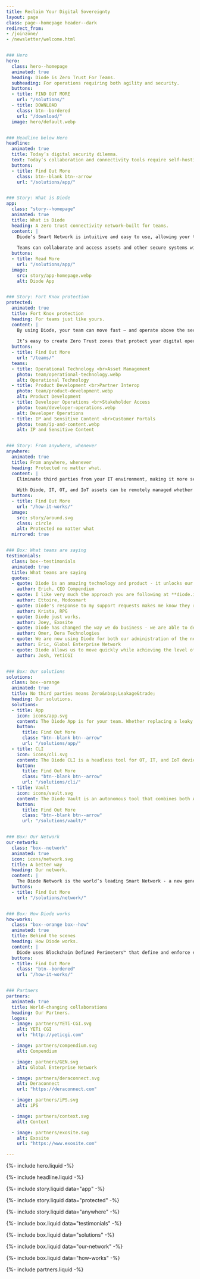 ```yaml
---
title: Reclaim Your Digital Sovereignty
layout: page
class: page--homepage header--dark
redirect_from:
- /joinzone/
- /newsletter/welcome.html


### Hero
hero:
  class: hero--homepage
  animated: true
  heading: Diode is Zero Trust For Teams.
  subheading: For operations requiring both agility and security.
  buttons:
  - title: FIND OUT MORE
    url: "/solutions/"
  - title: DOWNLOAD
    class: btn--bordered
    url: "/download/"
  image: hero/default.webp


### Headline below Hero
headline:
  animated: true
  title: Today’s digital security dilemma.
  text: Today’s collaboration and connectivity tools require self-hosting or third-party involvement - burdening teams with cost, complexity and security compromises. <br>Diode has a better way.
  buttons:
  - title: Find Out More
    class: btn--blank btn--arrow
    url: "/solutions/app/"


### Story: What is Diode
app:
  class: "story--homepage"
  animated: true
  title: What is Diode
  heading: A zero trust connectivity network–built for teams.
  content: |
    Diode’s Smart Network is intuitive and easy to use, allowing your teams access to each other and their assets – quickly and securely – no matter where they are in the world.
    
    Teams can collaborate and access assets and other secure systems without the fear of loss of valuable IP or data.
  buttons:
  - title: Read More
    url: "/solutions/app/"
  image:
    src: story/app-homepage.webp
    alt: Diode App


### Story: Fort Knox protection
protected:
  animated: true
  title: Fort Knox protection
  heading: For teams just like yours.
  content: |
    By using Diode, your team can move fast – and operate above the security level that your organization requires.    
    
    It’s easy to create Zero Trust zones that protect your digital operations and allow your partners to securely interoperate.  Get up and running quickly without burdening your IT team.
  buttons:
  - title: Find Out More
    url: "/teams/"
  teams:
  - title: Operational Technology <br>Asset Management
    photo: team/operational-technology.webp
    alt: Operational Technology
  - title: Product Development <br>Partner Interop
    photo: team/product-development.webp
    alt: Product Development
  - title: Developer Operations <br>Stakeholder Access
    photo: team/developer-operations.webp
    alt: Developer Operations
  - title: IP and Sensitive Content <br>Customer Portals
    photo: team/ip-and-content.webp
    alt: IP and Sensitive Content


### Story: From anywhere, whenever
anywhere:
  animated: true
  title: From anywhere, whenever
  heading: Protected no matter what.
  content: |
    Eliminate third parties from your IT environment, making it more secure than any managed SSE or Cloud VPN solution.
  
    With Diode, IT, OT, and IoT assets can be remotely managed whether they are on-site, in the cloud, or set up in a hybrid environment – all without leaking data, identifiable information, or behaviors.
  buttons:
  - title: Find Out More
    url: "/how-it-works/"
  image:
    src: story/around.svg
    class: circle
    alt: Protected no matter what
  mirrored: true


### Box: What teams are saying
testimonials:
  class: box--testimonials
  animated: true
  title: What teams are saying
  quotes:
  - quote: Diode is an amazing technology and product - it unlocks our software for use in regulated and sensitive environments.
    author: Erich, CEO Compendium
  - quote: I like very much the approach you are following at **diode.io** and am migrating to diode to have full remote control via ssh.
    author: Ettoire, Modosmart
  - quote: Diode's response to my support requests makes me know they really care about all of their customers.
    author: Krista, RPG
  - quote: Diode just works.
    author: Joey, Exosite
  - quote: Diode has changed the way we do business - we are able to deploy MES components and environments fully GDPR compliant and have created a Diode-based product line.
    author: Omer, Dera Technologies
  - quote: We are now using Diode for both our administration of the network and for our financial interactions with portfolio companies.  This tool has changed how we do business.
    author: Eric, Global Enterprise Network
  - quote: Diode allows us to move quickly while achieving the level of information protection for the communities and industries we serve.
    author: Josh, YetiCGI


### Box: Our solutions
solutions:
  class: box--orange
  animated: true
  title: No third parties means Zero&nbsp;Leakage&trade;
  heading: Our solutions.
  solutions:
  - title: App
    icon: icons/app.svg
    content: The Diode App is for your team. Whether replacing a leaky chat app, sharing files E2EE, securing a server dashboard, or deploying advanced OT assets, our app unlocks the power of Diode for people.
    button:
      title: Find Out More
      class: "btn--blank btn--arrow"
      url: "/solutions/app/"
  - title: CLI
    icon: icons/cli.svg
    content: The Diode CLI is a headless tool for OT, IT, and IoT devices. It can be used stand-alone to secure autonomous systems, and/or in concert with team members using the Diode App.
    button:
      title: Find Out More
      class: "btn--blank btn--arrow"
      url: "/solutions/cli/"
  - title: Vault
    icon: icons/vault.svg
    content: The Diode Vault is an autonomous tool that combines both App and CLI features in a small box or cloud appliance. 24-7 availability, backup, and geo-access for your team and assets.
    button:
      title: Find Out More
      class: "btn--blank btn--arrow"
      url: "/solutions/vault/"


### Box: Our Network
our-network:
  class: "box--network"
  animated: true
  icon: icons/network.svg
  title: A better way
  heading: Our network.
  content: |
    The Diode Network is the world’s leading Smart Network - a new generation of zero trust software defined networks based on hardened blockchain technology. Think ad hoc E2EE perimeters.
  buttons:
  - title: Find Out More
    url: "/solutions/network/"


### Box: How Diode works
how-works:
  class: "box--orange box--how"
  animated: true
  title: Behind the scenes
  heading: How Diode works.
  content: |
    Diode uses Blockchain Defined Perimeters™ that define and enforce end-to-end encrypted application zones without managed servers.
  buttons:
  - title: Find Out More
    class: "btn--bordered"
    url: "/how-it-works/"


### Partners
partners:
  animated: true
  title: World-changing collaborations
  heading: Our Partners.
  logos:
  - image: partners/YETi-CGI.svg
    alt: YETi CGI
    url: "http://yeticgi.com"

  - image: partners/compendium.svg
    alt: Compendium

  - image: partners/GEN.svg
    alt: Global Enterprise Network

  - image: partners/deraconnect.svg
    alt: Deraconnect
    url: "https://deraconnect.com"

  - image: partners/iPS.svg
    alt: iPS

  - image: partners/context.svg
    alt: Context

  - image: partners/exosite.svg
    alt: Exosite
    url: "https://www.exosite.com"

---
```


{%- include hero.liquid -%}

{%- include headline.liquid -%}

{%- include story.liquid data="app" -%}

{%- include story.liquid data="protected" -%}

{%- include story.liquid data="anywhere" -%}

{%- include box.liquid data="testimonials" -%}

{%- include box.liquid data="solutions" -%}

{%- include box.liquid data="our-network" -%}

{%- include box.liquid data="how-works" -%}

{%- include partners.liquid -%}